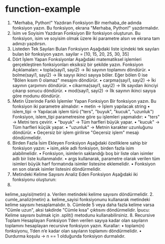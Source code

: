 # function-example

1. "Merhaba, Python!" Yazdıran Fonksiyon
Bir merhaba_de adında fonksiyon yazın. Bu fonksiyon, ekrana "Merhaba, Python!" yazdırmalıdır.
2. İsim ve Soyisim Yazdıran Fonksiyon
Bir fonksiyon oluşturun. Bu fonksiyon, isim ve soyisim olmak üzere iki parametre alsın ve ekrana tam adınızı yazdırsın.
3. Listeden Tek Sayıları Bulan Fonksiyon
Aşağıdaki liste içindeki tek sayıları bulan bir fonksiyon yazın.
sayilar = [10, 15, 20, 25, 30, 35]
4. Dört İşlem Yapan Fonksiyonlar
Aşağıdaki matematiksel işlemleri gerçekleştiren fonksiyonları eksiksiz bir şekilde yazın.
Fonksiyon Açıklamaları:
•
topla(sayi1, sayi2) → İki sayının toplamını döndürür.
•
bolme(sayi1, sayi2) → İlk sayıyı ikinci sayıya böler. Eğer bölen 0 ise "Bölen kısım 0 olamaz" mesajını döndürür.
•
carpma(sayi1, sayi2) → İki sayının çarpımını döndürür.
•
cikarma(sayi1, sayi2) → İlk sayıdan ikinciyi çıkarıp sonucu döndürür.
•
mod(sayi1, sayi2) → İlk sayının ikinci sayıya göre modunu döndürür.
5. Metin Üzerinde Farklı İşlemler Yapan Fonksiyon
Bir fonksiyon yazın. Bu fonksiyon iki parametre almalıdır:
•
metin → İşlem yapılacak string
•
islem_tipi → Yapılacak işlem türü ("ters", "buyuk", "kucuk", "uzunluk")
Fonksiyon, islem_tipi parametresine göre şu işlemleri yapmalıdır:
•
"ters" → Metni ters çevirir.
•
"buyuk" → Tüm harfleri büyük yapar.
•
"kucuk" → Tüm harfleri küçük yapar.
•
"uzunluk" → Metnin karakter uzunluğunu döndürür.
•
Geçersiz bir işlem girilirse "Geçersiz işlem" mesajı döndürmelidir.
6. Birden Fazla İsim Ekleyen Fonksiyon
Aşağıdaki özelliklere sahip bir fonksiyon yazın:
•
isim_ekle adlı fonksiyon, birden fazla isim alabilmelidir.
•
Fonksiyon, isimlerin saklandığı boş bir liste olan isimler adlı bir liste kullanmalıdır.
•
args kullanarak, parametre olarak verilen tüm isimleri büyük harf formatında isimler listesine eklemelidir.
•
Fonksiyon en son olarak isimler listesini döndürmelidir.
7. Metindeki Kelime Sayısını Analiz Eden Fonksiyon
Aşağıdaki iki fonksiyonu oluşturun:
1.
kelime_sayisi(metin)
a.
Verilen metindeki kelime sayısını döndürmelidir.
2.
cumle_analiz(metin)
a.
kelime_sayisi fonksiyonunu kullanarak metindeki kelime sayısını hesaplamalıdır.
b.
Cümlede 5 veya daha fazla kelime varsa "Cümle uzun", aksi takdirde "Cümle kısa" çıktısını döndürmelidir.
İpucu: Kelime sayısını bulmak için .split() metodunu kullanabilirsiniz.
8. Recursive Toplam Hesaplayan Fonksiyon
1’den verilen sayıya kadar olan sayıların toplamını hesaplayan recursive fonksiyon yazın.
Kurallar:
•
toplam(n) fonksiyonu, 1’den n’e kadar olan sayıların toplamını döndürmelidir.
•
Durdurma koşulu → n == 1 olduğunda fonksiyon durmalıdır.
